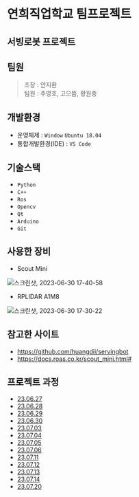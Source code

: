 # 연희직업학교 팀프로젝트
## 서빙로봇 프로젝트
## 팀원
> 조장 : 안지환 <br/>
> 팀원 : 주영호, 고으뜸, 황원중
## 개발환경
- 운영체제 : ```Window``` ```Ubuntu 18.04```
- 통합개발환경(IDE) : ```VS Code```
## 기술스택
- ```Python```
- ```C++```
- ```Ros```
- ```Opencv```
- ```Qt```
- ```Arduino```
- ```Git```
## 사용한 장비
- Scout Mini

![스크린샷, 2023-06-30 17-40-58](https://github.com/ajhwan/Yeonhee_Project/assets/129160008/fd594c4b-cb59-471d-8e62-fd93eac70102)

- RPLIDAR A1M8

![스크린샷, 2023-06-30 17-30-22](https://github.com/ajhwan/Yeonhee_Project/assets/129160008/c9d90c5d-27ec-45b1-b806-aa6a70ecf5c5)



## 참고한 사이트
- https://github.com/huangdii/servingbot
- https://docs.roas.co.kr/scout_mini.html#
## 프로젝트 과정
- [23.06.27](Schedule/20230627.md)
- [23.06.28](Schedule/20230628.md)
- [23.06.29](Schedule/20230629.md)
- [23.06.30](Schedule/20230630.md)
- [23.07.03](Schedule/20230703.md)
- [23.07.04](Schedule/20230704.md)
- [23.07.05](Schedule/20230705.md)
- [23.07.06](Schedule/20230706.md)
- [23.07.11](Schedule/20230711.md)
- [23.07.12](Schedule/20230712.md)
- [23.07.13](Schedule/20230713.md)
- [23.07.14](Schedule/20230714.md)
- [23.07.20](Schedule/20230720.md)
